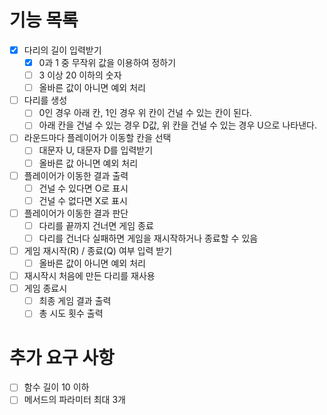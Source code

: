 # 기능 목록

- [x] 다리의 길이 입력받기
  - [x] 0과 1 중 무작위 값을 이용하여 정하기
  - [ ] 3 이상 20 이하의 숫자
  - [ ] 올바른 값이 아니면 예외 처리
- [ ] 다리를 생성
  - [ ] 0인 경우 아래 칸, 1인 경우 위 칸이 건널 수 있는 칸이 된다.
  - [ ] 아래 칸을 건널 수 있는 경우 D값, 위 칸을 건널 수 있는 경우 U으로 나타낸다.
- [ ] 라운드마다 플레이어가 이동할 칸을 선택
  - [ ] 대문자 U, 대문자 D를 입력받기
  - [ ] 올바른 값 아니면 예외 처리
- [ ] 플레이어가 이동한 결과 출력
  - [ ] 건널 수 있다면 O로 표시
  - [ ] 건널 수 없다면 X로 표시
- [ ] 플레이어가 이동한 결과 판단
  - [ ] 다리를 끝까지 건너면 게임 종료
  - [ ] 다리를 건너다 실패하면 게임을 재시작하거나 종료할 수 있음
- [ ] 게임 재시작(R) / 종료(Q) 여부 입력 받기
  - [ ] 올바른 값이 아니면 예외 처리
- [ ] 재시작시 처음에 만든 다리를 재사용
- [ ] 게임 종료시
  - [ ] 최종 게임 결과 출력
  - [ ] 총 시도 횟수 출력

# 추가 요구 사항
- [ ] 함수 길이 10 이하
- [ ] 메서드의 파라미터 최대 3개